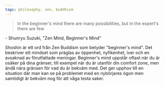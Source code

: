 ```yaml
---
tags: philosophy, zen, buddhism
---
```


> In the beginner's mind there are many possibilities, but in the expert's there are few

\- Shunryu Suzuki, "Zen Mind, Beginner's Mind"

Shoshin är ett ord från Zen Buddism som betyder "beginner's mind". Det beskriver
ett mindset som präglas av öppenhet, nyfikenhet, iver och en avsaknad av
förutfattade meningar. Beginner's mind uppstår oftast när du är osäker på
dina gränser, till exempel när du är utanför din comfort zone, men ändå nära
gränsen för vad du är bekväm med. Det ger upphov till en situation där man kan
se på problemet med en nybörjares ögon men samtidigt är bekväm nog för att våga
testa saker.
